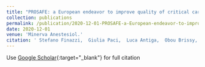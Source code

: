 ```yaml
---
title: "PROSAFE: a European endeavor to improve quality of critical care medicine in seven countries"
collection: publications
permalink: /publication/2020-12-01-PROSAFE-a-European-endeavor-to-improve-quality-of-critical-care-medicine-in-seven-countries
date: 2020-12-01
venue: 'Minerva Anestesiol.'
citation: ' Stefano Finazzi,  Giulia Paci,  Luca Antiga,  Obou Brissy,  Greta Carrara,  Daniele Crespi,  Gabor Csato,  Akos Csomos,  Or Duek,  Sara Facchinetti,  Joanne Fleming,  Elena Garbero,  Massimo Gianni,  Primoz Gradisek,  Rafael Kaps,  Theodoros Kyprianou,  Isaac Lazar,  Malgorzata Mikaszewska-Sokolewicz,  Matteo Mondini,  Giovanni Nattino,  Carlo Olivieri,  Daniele Poole,  Claudio Previtali,  Danilo Radrizzani,  Carlotta Rossi,  Stefano Skurzak,  Mario Tavola,  Nektaria Xirouchaki,  Guido Bertolini, &quot;PROSAFE: a European endeavor to improve quality of critical care medicine in seven countries.&quot; Minerva Anestesiol., 2020.'
---
```

Use [Google Scholar](https://scholar.google.com/scholar?q=PROSAFE:+a+European+endeavor+to+improve+quality+of+critical+care+medicine+in+seven+countries){:target="_blank"} for full citation